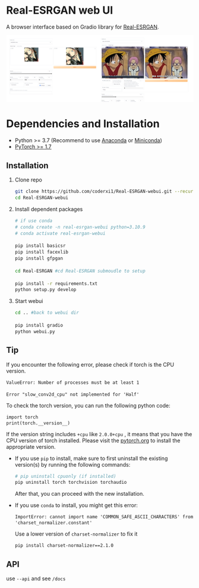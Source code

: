 # Real-ESRGAN web UI

A browser interface based on Gradio library for [Real-ESRGAN](https://github.com/xinntao/Real-ESRGAN).

![](screenshot.png)

# Dependencies and Installation
- Python >= 3.7 (Recommend to use [Anaconda](https://www.anaconda.com/download/#linux) or [Miniconda](https://docs.conda.io/en/latest/miniconda.html))
- [PyTorch >= 1.7](https://pytorch.org/)

## Installation

1. Clone repo
   ```sh
   git clone https://github.com/coderxi1/Real-ESRGAN-webui.git --recurse-submodules
   cd Real-ESRGAN-webui
   ```
2. Install dependent packages
   ```sh
   # if use conda
   # conda create -n real-esrgan-webui python=3.10.9
   # conda activate real-esrgan-webui

   pip install basicsr
   pip install facexlib
   pip install gfpgan

   cd Real-ESRGAN #cd Real-ESRGAN submoudle to setup

   pip install -r requirements.txt
   python setup.py develop
   ```
3. Start webui
   ```sh
   cd .. #back to webui dir

   pip install gradio
   python webui.py
   ```

## Tip

If you encounter the following error, please check if torch is the CPU version.
```
ValueError: Number of processes must be at least 1

Error "slow_conv2d_cpu" not implemented for 'Half'
```
To check the torch version, you can run the following python code:
```
import torch
print(torch.__version__)
```

If the version string includes `+cpu` like `2.0.0+cpu` , it means that you have the CPU version of torch installed. Please visit the [pytorch.org](https://pytorch.org/get-started/locally/) to install the appropriate version.
   
- If you use `pip` to install, make sure to first uninstall the existing version(s) by running the following commands:
  ```sh
  # pip uninstall cpuonly (if installed)
  pip uninstall torch torchvision torchaudio
  ```
  After that, you can proceed with the new installation.

- If you use `conda` to install, you might get this error:
  ```
  ImportError: cannot import name 'COMMON_SAFE_ASCII_CHARACTERS' from 'charset_normalizer.constant'
  ```
  Use a lower version of `charset-normalizer` to fix it
  ```sh
  pip install charset-normalizer==2.1.0
  ```

## API
use `--api` and see `/docs`
